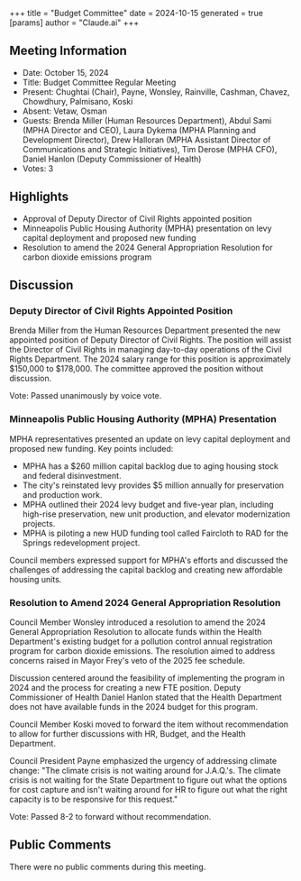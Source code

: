 +++
title = "Budget Committee"
date = 2024-10-15
 generated = true
[params]
  author = "Claude.ai"
+++

## Meeting Information

- Date: October 15, 2024
- Title: Budget Committee Regular Meeting
- Present: Chughtai (Chair), Payne, Wonsley, Rainville, Cashman, Chavez, Chowdhury, Palmisano, Koski
- Absent: Vetaw, Osman
- Guests: Brenda Miller (Human Resources Department), Abdul Sami (MPHA Director and CEO), Laura Dykema (MPHA Planning and Development Director), Drew Halloran (MPHA Assistant Director of Communications and Strategic Initiatives), Tim Derose (MPHA CFO), Daniel Hanlon (Deputy Commissioner of Health)
- Votes: 3

## Highlights

- Approval of Deputy Director of Civil Rights appointed position
- Minneapolis Public Housing Authority (MPHA) presentation on levy capital deployment and proposed new funding
- Resolution to amend the 2024 General Appropriation Resolution for carbon dioxide emissions program

## Discussion

### Deputy Director of Civil Rights Appointed Position

Brenda Miller from the Human Resources Department presented the new appointed position of Deputy Director of Civil Rights. The position will assist the Director of Civil Rights in managing day-to-day operations of the Civil Rights Department. The 2024 salary range for this position is approximately $150,000 to $178,000. The committee approved the position without discussion.

Vote: Passed unanimously by voice vote.

### Minneapolis Public Housing Authority (MPHA) Presentation

MPHA representatives presented an update on levy capital deployment and proposed new funding. Key points included:

- MPHA has a $260 million capital backlog due to aging housing stock and federal disinvestment.
- The city's reinstated levy provides $5 million annually for preservation and production work.
- MPHA outlined their 2024 levy budget and five-year plan, including high-rise preservation, new unit production, and elevator modernization projects.
- MPHA is piloting a new HUD funding tool called Faircloth to RAD for the Springs redevelopment project.

Council members expressed support for MPHA's efforts and discussed the challenges of addressing the capital backlog and creating new affordable housing units.

### Resolution to Amend 2024 General Appropriation Resolution

Council Member Wonsley introduced a resolution to amend the 2024 General Appropriation Resolution to allocate funds within the Health Department's existing budget for a pollution control annual registration program for carbon dioxide emissions. The resolution aimed to address concerns raised in Mayor Frey's veto of the 2025 fee schedule.

Discussion centered around the feasibility of implementing the program in 2024 and the process for creating a new FTE position. Deputy Commissioner of Health Daniel Hanlon stated that the Health Department does not have available funds in the 2024 budget for this program.

Council Member Koski moved to forward the item without recommendation to allow for further discussions with HR, Budget, and the Health Department.

Council President Payne emphasized the urgency of addressing climate change: "The climate crisis is not waiting around for J.A.Q.'s. The climate crisis is not waiting for the State Department to figure out what the options for cost capture and isn't waiting around for HR to figure out what the right capacity is to be responsive for this request."

Vote: Passed 8-2 to forward without recommendation.

## Public Comments

There were no public comments during this meeting.
